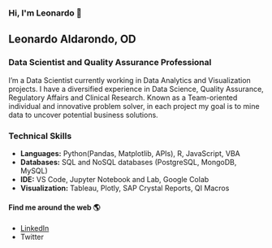 ### Hi, I'm Leonardo 👋

## Leonardo Aldarondo, OD
### Data Scientist and Quality Assurance Professional

I’m a Data Scientist currently working  in Data Analytics and Visualization projects. I have a diversified experience in Data Science, Quality Assurance, Regulatory Affairs and Clinical Research. Known as a Team-oriented individual and innovative problem solver, in each project my goal is to mine data to uncover potential business solutions.

### Technical Skills
- **Languages:** Python(Pandas, Matplotlib, APIs), R, JavaScript, VBA
- **Databases:** SQL and NoSQL databases (PostgreSQL, MongoDB, MySQL)
- **IDE:** VS Code, Jupyter Notebook and Lab, Google Colab
- **Visualization:** Tableau, Plotly, SAP Crystal Reports, QI Macros

#### Find me around the web :earth_americas:
- [LinkedIn](http://www.linkedin.com/in/leonardo-aldarondo)
- Twitter

<!--
**l-aldarondo/l-aldarondo** is a ✨ _special_ ✨ repository because its `README.md` (this file) appears on your GitHub profile.

Here are some ideas to get you started:

- 🔭 I’m currently working on ...
- 🌱 I’m currently learning ...
- 👯 I’m looking to collaborate on ...
- 🤔 I’m looking for help with ...
- 💬 Ask me about ...
- 📫 How to reach me: ...
- 😄 Pronouns: ...
- ⚡ Fun fact: ...
-->

